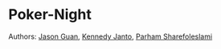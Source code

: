 # Poker-Night
Authors: [Jason Guan](https://github.com/jasonguan067), [Kennedy Janto](https://github.com/KennedyJanto2), [Parham Sharefoleslami](.....)
